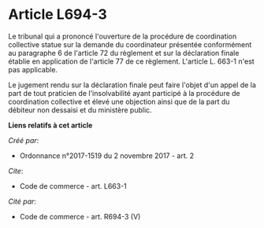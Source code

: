 # Article L694-3

Le tribunal qui a prononcé l'ouverture de la procédure de coordination collective statue sur la demande du coordinateur
présentée conformément au paragraphe 6 de l'article 72 du règlement et sur la déclaration finale établie en application de
l'article 77 de ce règlement. L'article L. 663-1 n'est pas applicable. 

Le jugement rendu sur la déclaration finale peut faire l'objet d'un appel de la part de tout praticien de l'insolvabilité
ayant participé à la procédure de coordination collective et élevé une objection ainsi que de la part du débiteur non
dessaisi et du ministère public.

**Liens relatifs à cet article**

_Créé par_:

  - Ordonnance n°2017-1519 du 2 novembre 2017 - art. 2

_Cite_:

  - Code de commerce - art. L663-1

_Cité par_:

  - Code de commerce - art. R694-3 (V)

